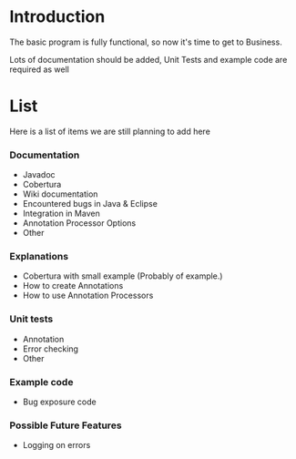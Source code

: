 # Introduction #

The basic program is fully functional, so now it's time to get to Business.

Lots of documentation should be added, Unit Tests and example code are required as well

# List #
Here is a list of items we are still planning to add here

### Documentation ###
  * Javadoc
  * Cobertura
  * Wiki documentation
  * Encountered bugs in Java & Eclipse
  * Integration in Maven
  * Annotation Processor Options
  * Other

### Explanations ###
  * Cobertura with small example (Probably of example.)
  * How to create Annotations
  * How to use Annotation Processors

### Unit tests ###
  * Annotation
  * Error checking
  * Other

### Example code ###
  * Bug exposure code

### Possible Future Features ###
  * Logging on errors